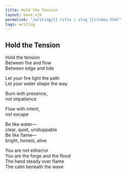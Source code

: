 ```yaml
---
title: Hold the Tension
layout: base.njk
permalink: "/writing/{{ title | slug }}/index.html"
tags: writing
---
```


## Hold the Tension

Hold the tension  
Between fire and flow  
Between edge and tide  

Let your fire light the path  
Let your water shape the way  

Burn with presence,  
not impatience  

Flow with intent,  
not excape  

Be like water—  
clear, quiet, unstoppable  
Be like flame—  
bright, honest, alive  

You are not either/or  
You are the forge and the flood  
The hand steady over flame  
The calm beneath the wave  